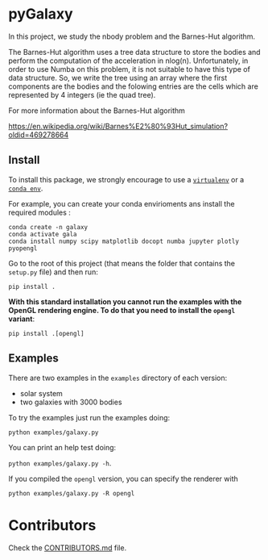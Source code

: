 # pyGalaxy

In this project, we study the nbody problem and the Barnes-Hut algorithm.

The Barnes-Hut algorithm uses a tree data structure to store the bodies and perform the computation of the acceleration in nlog(n). Unfortunately, in order to use Numba on this problem, it is not suitable to have this type of data structure. So, we write the tree using an array where the first components are the bodies and the folowing entries are the cells which are represented by 4 integers (ie the quad tree).

For more information about the Barnes-Hut algorithm

https://en.wikipedia.org/wiki/Barnes%E2%80%93Hut_simulation?oldid=469278664

## Install
To install this package, we strongly encourage to use a [`virtualenv`](https://virtualenv.pypa.io/en/latest/) or a [`conda env`](https://conda.io/docs/user-guide/tasks/manage-environments.html). 

For example, you can create your conda envirioments ans install the required modules :

```
conda create -n galaxy 
conda activate gala
conda install numpy scipy matplotlib docopt numba jupyter plotly pyopengl
```

Go to the root of this project (that means the folder that contains the `setup.py` file) and then run:

`pip install .`

**With this standard installation you cannot run the examples with the OpenGL rendering engine. To do that you need to install the `opengl` variant**:

`pip install .[opengl]`

## Examples

There are two examples in the `examples` directory of each version:

- solar system
- two galaxies with 3000 bodies

To try the examples just run the examples doing: 

`python examples/galaxy.py`

You can print an help test doing:

`python examples/galaxy.py -h`. 

If you compiled the `opengl` version, you can specify the renderer with

`python examples/galaxy.py -R opengl`

# Contributors
Check the [CONTRIBUTORS.md](CONTRIBUTORS.md) file.

